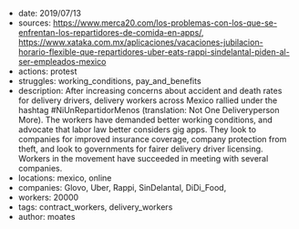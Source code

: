 - date: 2019/07/13
- sources: https://www.merca20.com/los-problemas-con-los-que-se-enfrentan-los-repartidores-de-comida-en-apps/, https://www.xataka.com.mx/aplicaciones/vacaciones-jubilacion-horario-flexible-que-repartidores-uber-eats-rappi-sindelantal-piden-al-ser-empleados-mexico
- actions: protest
- struggles: working_conditions, pay_and_benefits
- description: After increasing concerns about accident and death rates for delivery drivers, delivery workers across Mexico rallied under the hashtag #NiUnRepartidorMenos (translation: Not One Deliveryperson More). The workers have demanded better working conditions, and advocate that labor law better considers gig apps. They look to companies for improved insurance coverage, company protection from theft, and look to governments for fairer delivery driver licensing.  Workers in the movement have succeeded in meeting with several companies. 
- locations: mexico, online
- companies: Glovo, Uber, Rappi, SinDelantal, DiDi_Food, 
- workers: 20000 
- tags: contract_workers, delivery_workers
- author: moates
